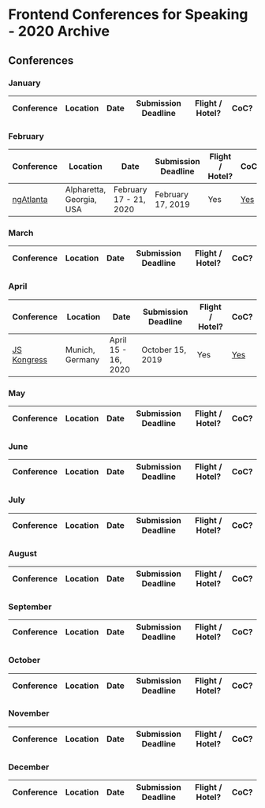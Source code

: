 # Frontend Conferences for Speaking - 2020 Archive

## Conferences

### January

| Conference | Location | Date | Submission Deadline | Flight / Hotel? | CoC? |
| ---------- | -------- | ---- | ------------------- | ------------------------ | ---- |

### February

| Conference | Location | Date | Submission Deadline | Flight / Hotel? | CoC? |
| ---------- | -------- | ---- | ------------------- | ------------------------ | ---- |
| [ngAtlanta](https://ng-atl.org/) | Alpharetta, Georgia, USA | February 17 - 21, 2020 |  February 17, 2019 | Yes | [Yes](https://ng-atl.org/code-of-conduct/) |

### March

| Conference | Location | Date | Submission Deadline | Flight / Hotel? | CoC? |
| ---------- | -------- | ---- | ------------------- | ------------------------ | ---- |

### April

| Conference | Location | Date | Submission Deadline | Flight / Hotel? | CoC? |
| ---------- | -------- | ---- | ------------------- | ------------------------ | ---- |
| [JS Kongress](https://js-kongress.de/) | Munich, Germany | April 15 - 16, 2020 |  October 15, 2019 | Yes | [Yes](https://js-kongress.de/code-of-conduct/) |

### May

| Conference | Location | Date | Submission Deadline | Flight / Hotel? | CoC? |
| ---------- | -------- | ---- | ------------------- | ------------------------ | ---- |

### June

| Conference | Location | Date | Submission Deadline | Flight / Hotel? | CoC? |
| ---------- | -------- | ---- | ------------------- | ------------------------ | ---- |

### July

| Conference | Location | Date | Submission Deadline | Flight / Hotel? | CoC? |
| ---------- | -------- | ---- | ------------------- | ------------------------ | ---- |

### August

| Conference | Location | Date | Submission Deadline | Flight / Hotel? | CoC? |
| ---------- | -------- | ---- | ------------------- | ------------------------ | ---- |

### September

| Conference | Location | Date | Submission Deadline | Flight / Hotel? | CoC? |
| ---------- | -------- | ---- | ------------------- | ------------------------ | ---- |

### October

| Conference | Location | Date | Submission Deadline | Flight / Hotel? | CoC? |
| ---------- | -------- | ---- | ------------------- | ------------------------ | ---- |

### November

| Conference | Location | Date | Submission Deadline | Flight / Hotel? | CoC? |
| ---------- | -------- | ---- | ------------------- | ------------------------ | ---- |

### December

| Conference | Location | Date | Submission Deadline | Flight / Hotel? | CoC? |
| ---------- | -------- | ---- | ------------------- | ------------------------ | ---- |
